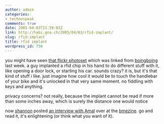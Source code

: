 ```yaml
---
author: admin
categories:
- technospeak
comments: true
date: 2005-04-03T21:59:03Z
link: http://habi.gna.ch/2005/04/03/rfid-implant/
slug: rfid-implant
title: rfid implant
wordpress_id: 756
---
```


you might have seen [that flickr photoset](http://www.flickr.com/photos/28129213@N00/sets/181299) which was linked from [boingboing](http://www.boingboing.net/2005/03/23/rfid_self_implant_fo.html) last week. a guy implanted a rfid chip in his hand to do different stuff with it, like opening a door lock, or starting his car. sounds crazy? it is, but it's that kind of stuff i like. just imagine how cool it would be to touch the handlebar of your bike and it's unlocked in that very same moment. no fiddling with keys and anything.
  
privacy concerns? not really, because the implant cannot be read if more than some inches away, which is surely the distance one would notice
  
now [shannon](http://www.zentastic.com/) posted [an interview with Amal](http://www.bmezine.com/news/presenttense/20050330.html) over at the [bmezine](http://www.bmezine.com/).  go and read it, it's enlightening (or think what you want of it).

